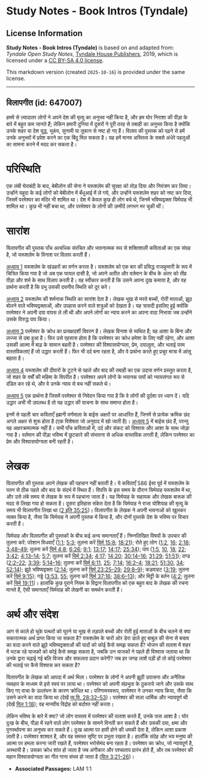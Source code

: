 # Study Notes - Book Intros (Tyndale)

## License Information

**Study Notes - Book Intros (Tyndale)** is based on and adapted from: _Tyndale Open Study Notes_, [Tyndale House Publishers](https://tyndaleopenresources.com/), 2019, which is licensed under a [CC BY-SA 4.0 license](https://creativecommons.org/licenses/by-sa/4.0/legalcode.en).

This markdown version (created `2025-10-16`) is provided under the same license.



--------------------------------

## विलापगीत (id: 647007)

हममें से ज़्यादातर लोगों ने अपने देश की मृत्यु का अनुभव नहीं किया है, और हम घोर निराशा की पीड़ा के बारे में बहुत कम जानते हैं; लेकिन हमारी दुनिया में दूसरों ने पूरी तरह से तबाही का अनुभव किया है क्योंकि उनके शहर या देश युद्ध, भूकंप, सुनामी या तूफान से नष्ट हो गए हैं। विलाप की पुस्तक को पढ़ने से हमें उनके अनुभवों में प्रवेश करने का एक बिंदु मिल सकता है। यह हमें मानव अस्तित्व के सबसे अंधेरे पहलुओं का सामना करने में मदद कर सकता है।

परिस्थिति
=========

एक लंबी घेराबंदी के बाद, बेबीलोन की सेना ने यरूशलेम की सुरक्षा को तोड़ दिया और नियंत्रण कर लिया। उन्होंने यहूदा के कई लोगों को बेबीलोन में बँधुआई में ले गये, और उन्होंने यरूशलेम शहर को नष्ट कर दिया, जिसमें परमेश्वर का मंदिर भी शामिल था। देश में केवल कुछ ही लोग बचे थे, जिनमें भविष्यद्वक्ता यिर्मयाह भी शामिल था। कुछ भी नहीं बचा था, और परमेश्वर के लोगों की उम्मीदें लगभग मर चुकी थीं।

सारांश
======

विलापगीत की पुस्तक पाँच अत्यधिक संरचित और भावनात्मक रूप से शक्तिशाली कविताओं का एक संग्रह है, जो यरूशलेम के विनाश पर विलाप करती हैं।

[अध्याय 1](https://ref.ly/Lam1:1-Lam1:22) यरूशलेम के खंडहरों का वर्णन करता है। यरूशलेम को एक बार की प्रसिद्ध राजकुमारी के रूप में चित्रित किया गया है जो अब एक घायल दासी है, जो अपने अतीत और वर्तमान के बीच के अंतर को तीव्र पीड़ा और शर्म के साथ विलाप करती है। वह स्वीकार करती है कि उसने अपना दुख कमाया है, और वह प्रार्थना करती है कि प्रभु उसकी दयनीय स्थिति को दूर करे।

[अध्याय 2](https://ref.ly/Lam2:1-Lam2:22) यरूशलेम की शर्मनाक स्थिति का सारांश देता है। लेखक भूख से मरते बच्चों, रोती माताओं, झूठ बोलने वाले भविष्यद्वक्ताओं, और उपहास करने वाले शत्रुओं को देखता है। यह त्रासदी इसलिए हुई क्योंकि परमेश्वर ने अपनी दया वापस ले ली थी और अपने लोगों का न्याय करने का अपना वादा निभाया जब उन्होंने उसके विरुद्ध पाप किया।

[अध्याय 3](https://ref.ly/Lam3:1-Lam3:66) परमेश्वर के क्रोध का प्रत्यक्षदर्शी विवरण है। लेखक विनाश से व्यथित हैं; वह आशा के बिना और लज्जा से दबा हुआ है। फिर उसे एहसास होता है कि परमेश्वर का क्रोध हमेशा के लिए नहीं रहेगा, और आशा उसकी आत्मा में बाढ़ के सामान बहती है। परमेश्वर की विश्वासयोग्यता, प्रेम, दयालुता, और भलाई परम वास्तविकताएं हैं जो उद्धार करती हैं। फिर भी दर्द बना रहता है, और वे प्रार्थना करते हुए प्रचुर मात्रा में आंसू बहाता है।

[अध्याय 4](https://ref.ly/Lam4:1-Lam4:22) यरूशलेम की दीवारों के टूटने से पहले और बाद की तबाही का एक उदास वर्णन प्रस्तुत करता है, जो शहर के वर्षों की महिमा के विपरीत है। परमेश्वर अपने लोगों के भयानक पापों को न्यायसंगत रूप से दंडित कर रहे थे, और वे उनके न्याय से बच नहीं सकते थे।

[अध्याय 5](https://ref.ly/Lam5:1-Lam5:22) एक प्रार्थना है जिसमें परमेश्वर से निवेदन किया गया है कि वे लोगों की दुर्दशा पर ध्यान दें। यदि उद्धार अभी भी उपलब्ध है तो यह उद्धार की याचना के साथ समाप्त होता है।

इनमें से पहली चार कविताएँ इब्रानी वर्णमाला के बाईस अक्षरों पर आधारित हैं, जिनमें से प्रत्येक क्रमिक छंद अगले अक्षर से शुरू होता है (एक विशेषता जो अनुवाद में खो जाती है)। [अध्याय 5](https://ref.ly/Lam5:1-Lam5:22) में बाईस छंद हैं, परन्तु यह अक्षरक्रमात्मक नहीं है। सभी पाँच कविताओं में, दर्द और संकट को विश्वास और आशा के साथ जोड़ा गया है। वर्तमान की पीड़ा भविष्य में छुटकारे की संभावना से अधिक वास्तविक लगती है, लेकिन परमेश्वर का प्रेम और विश्वासयोग्यता बनी रहती है।

लेखक
====

विलापगीत की पुस्तक अपने लेखक की पहचान नहीं बताती है। ये कविताएँ 586 ईसा पूर्व में यरूशलेम के पतन से ठीक पहले और बाद के संदर्भ में स्थित हैं। विपत्ति के इस समय के दौरान यिर्मयाह यरूशलेम में था, और उसे लंबे समय से लेखक के रूप में पहचाना जाता है। यह यिर्मयाह के सहायक और लेखक बारूक की मदद से लिखा गया हो सकता है। दूसरा इतिहास संकेत देता है कि यिर्मयाह ने राजा योशियाह की मृत्यु के समय भी विलापगीत लिखा था ([2 इति 35:25](https://ref.ly/2Chr35:25))। विलापगीत के लेखक ने अपनी भावनाओं को खुलकर व्यक्त किया है, जैसा कि यिर्मयाह ने अपनी पुस्तक में किया है, और दोनों पुस्तकें देश के भविष्य पर विचार करती हैं।

यिर्मयाह और विलापगीत की पुस्तकों के बीच कई अन्य समानताएँ हैं। निम्नलिखित विषयों के उपचार की तुलना करें: परेशान विधवाएँ ([1:1](https://ref.ly/Lam1:1); [5:3](https://ref.ly/Lam5:3); तुलना करें [यिर्म 15:8](https://ref.ly/Jer15:8); [18:21](https://ref.ly/Jer18:21)); रोते हुए लोग ([1:2](https://ref.ly/Lam1:2), [16](https://ref.ly/Lam1:16); [2:18](https://ref.ly/Lam2:18); [3:48–49](https://ref.ly/Lam3:48-Lam3:49); तुलना करें [यिर्म 4:8](https://ref.ly/Jer4:8); [6:26](https://ref.ly/Jer6:26); [9:1](https://ref.ly/Jer9:1); [13:17](https://ref.ly/Jer13:17); [14:17](https://ref.ly/Jer14:17); [25:34](https://ref.ly/Jer25:34)); पाप ([1:5](https://ref.ly/Lam1:5), [10](https://ref.ly/Lam1:10), [18](https://ref.ly/Lam1:18), [22](https://ref.ly/Lam1:22); [3:42](https://ref.ly/Lam3:42); [4:13–14](https://ref.ly/Lam4:13-Lam4:14); [5:7](https://ref.ly/Lam5:7); तुलना करें [यिर्म 2:34](https://ref.ly/Jer2:34); [4:17](https://ref.ly/Jer4:17); [14:20](https://ref.ly/Jer14:20); [30:14–16](https://ref.ly/Jer30:14-Jer30:16); [31:29](https://ref.ly/Jer31:29); [51:51](https://ref.ly/Jer51:51)); दण्ड ([2:2–22](https://ref.ly/Lam2:2-Lam2:22); [3:39](https://ref.ly/Lam3:39); [5:14–16](https://ref.ly/Lam5:14-Lam5:16); तुलना करें [यिर्म 6:11](https://ref.ly/Jer6:11), [25](https://ref.ly/Jer6:25); [7:14](https://ref.ly/Jer7:14); [16:2–4](https://ref.ly/Jer16:2-Jer16:4); [18:21](https://ref.ly/Jer18:21); [51:30](https://ref.ly/Jer51:30), [34](https://ref.ly/Jer51:34); [52:14](https://ref.ly/Jer52:14)); झूठे भविष्यद्वक्ता ([2:14](https://ref.ly/Lam2:14); तुलना करें [यिर्म 23:25–29](https://ref.ly/Jer23:25-Jer23:29); [29:8–9](https://ref.ly/Jer29:8-Jer29:9)); कड़वाहट ([3:19](https://ref.ly/Lam3:19); तुलना करें [यिर्म 9:15](https://ref.ly/Jer9:15)); गड्ढे ([3:53](https://ref.ly/Lam3:53), [55](https://ref.ly/Lam3:55); तुलना करें [यिर्म 37:16](https://ref.ly/Jer37:16); [38:6–13](https://ref.ly/Jer38:6-Jer38:13)); और मिट्टी के बर्तन ([4:2](https://ref.ly/Lam4:2); तुलना करें [यिर्म 19:11](https://ref.ly/Jer19:11))। हालांकि कुछ पुराने नियम के विद्वान विलापगीत को एक बहुत बाद के लेखक की रचना मानते हैं, ऐसी समानताएँ यिर्मयाह की लेखनी का समर्थन करती हैं।

अर्थ और संदेश
=============

आग से काले हो चुके पत्थरों को घूरने या भूख से तड़पते बच्चों और रोती हुई माताओं के बीच चलने से क्या सकारात्मक अर्थ प्राप्त किया जा सकता है? यरूशलेम के चारों ओर डेरा डाले हुए बाबुल की सेना से बचाव का वादा करने वाले झूठे भविष्यद्वक्ताओं की यादों को कोई कैसे समझ सकता है? भोजन की तलाश में शहर में भटक रहे याजकों को कोई कैसे समझ सकता है, जबकि उन याजकों ने पहले ही विश्वास जताया था कि उनके द्वारा चढ़ाई गई बलि विजय और सफलता प्रदान करेगी? जब हर जगह लाशें पड़ी हों तो कोई परमेश्वर की भलाई पर कैसे विश्वास कर सकता है?

विलापगीत के लेखक को आपदा में अर्थ मिला। परमेश्वर के लोगों ने अपनी झूठी उपासना और अनैतिक व्यवहार के माध्यम से इसे स्वयं पर लाया था। परमेश्वर को अपनी संप्रभुता के ठुकराये जाने और उसके साथ किए गए वाचा के उल्लंघन के कारण क्रोधित था। परिणामस्वरूप, परमेश्वर ने उनका न्याय किया, जैसा कि उसने करने का वादा किया था (देखें [व्य.वि. 28:32–53](https://ref.ly/Deut28:32-Deut28:53))। परमेश्वर की सज़ा धार्मिक और न्यायपूर्ण थी (देखें [विल 1:18](https://ref.ly/Lam1:18)); वह मानवीय विद्रोह को बर्दाश्त नहीं करता। 

लेकिन भविष्य के बारे में क्या? जो लोग वास्तव में परमेश्वर की तलाश करते हैं, उनके पास आशा है। घोर दुःख के बीच, पीड़ा में रहने वाले लोग परमेश्वर के सामने विनती कर सकते हैं और उसकी दया, क्षमा और पुनर्स्थापना का अनुभव कर सकते हैं। दुःख आत्मा पर हावी होने की धमकी देता है, लेकिन आशा प्रकाश लाती है। परमेश्वर शाश्वत है, और वह समस्त सृष्टि पर प्रभुता रखता है। हालाँकि संदेह और भय मनुष्य की आत्मा पर हमला करना जारी रखते हैं, परमेश्वर भरोसेमंद बना रहता है। परमेश्वर का क्रोध, जो न्यायपूर्ण है, अस्थायी है। उसका क्रोध शांत हो जाता है जब अंगीकार और पश्चाताप प्रारंभ होते हैं, और तब परमेश्वर की महान विश्वासयोग्यता का गीत गाना संभव हो जाता है ([विल 3:21–26](https://ref.ly/Lam3:21-Lam3:26))।

* **Associated Passages:** LAM 1:1

